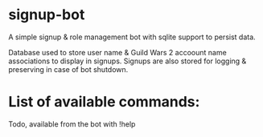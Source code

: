 # signup-bot
A simple signup & role management bot with sqlite support to persist data.

Database used to store user name & Guild Wars 2 accoount name associations to display in signups.
Signups are also stored for logging & preserving in case of bot shutdown.

# List of available commands:
Todo, available from the bot with !help

